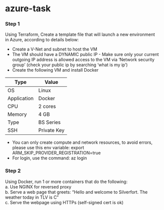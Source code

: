 # azure-task

### Step 1
Using Terraform, Create a template file that will launch a new environment in Azure, according to details below:
*   Create a V-Net  and subnet to host the VM  
*   The VM should have a DYNAMIC public IP - Make sure only your current outgoing IP address is allowed access to the VM via ‘Network security group’ (check your public ip by searching ‘what is my ip’)  
*   Create the following VM and install Docker  
    					
| Type | Value |
| --- | --- |
| OS | Linux |
| Application | Docker |
| CPU | 2 cores |
| Memory | 4 GB |
| Type | BS Series |
| SSH | Private Key |

*	You can only create compute and network resources, to avoid errors, please use this env variable:
    export ARM_SKIP_PROVIDER_REGISTRATION=true  
*	For login, use the command: az login  


### Step 2
Using Docker, run 1 or more containers that do the following:  
a.	Use NGINX for reversed proxy  
b.	Serve a web page that greets: 
    “Hello <Client IP> and welcome to Silverfort. The weather today in TLV is <Celsius> C”  
c.	Serve the webpage using HTTPs (self-signed cert is ok)  
